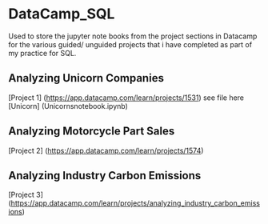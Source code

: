 # DataCamp_SQL

Used to store the jupyter note books from the project sections in Datacamp for the various guided/ unguided projects that i have completed as part of my practice for SQL.  

## Analyzing Unicorn Companies 
[Project 1] (https://app.datacamp.com/learn/projects/1531)  see file here [Unicorn] (Unicornsnotebook.ipynb)

## Analyzing Motorcycle Part Sales 
[Project 2] (https://app.datacamp.com/learn/projects/1574)  

## Analyzing Industry Carbon Emissions
[Project 3] (https://app.datacamp.com/learn/projects/analyzing_industry_carbon_emissions)  
